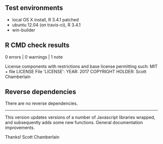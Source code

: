 ## Test environments

* local OS X install, R 3.4.1 patched
* ubuntu 12.04 (on travis-ci), R 3.4.1
* win-builder

## R CMD check results

0 errors | 0 warnings | 1 note

   License components with restrictions and base license permitting such:
     MIT + file LICENSE
   File 'LICENSE':
     YEAR: 2017
     COPYRIGHT HOLDER: Scott Chamberlain

## Reverse dependencies

There are no reverse dependencies.

---

This version updates versions of a number of Javascript libraries
wrapped, and subsequently adds some new functions. General
documentation improvements.

Thanks! Scott Chamberlain
